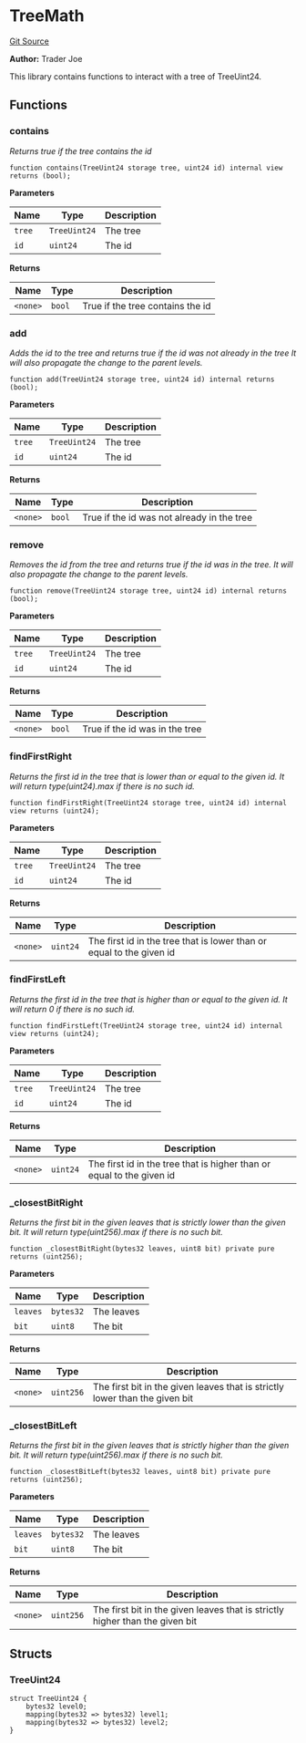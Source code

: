 # TreeMath
[Git Source](https://github.com/lfj-gg/joe-v2/blob/16f011d25e6bf6d0a0c479974345b623d491104f/src/libraries/math/TreeMath.sol)

**Author:**
Trader Joe

This library contains functions to interact with a tree of TreeUint24.


## Functions
### contains

*Returns true if the tree contains the id*


```solidity
function contains(TreeUint24 storage tree, uint24 id) internal view returns (bool);
```
**Parameters**

|Name|Type|Description|
|----|----|-----------|
|`tree`|`TreeUint24`|The tree|
|`id`|`uint24`|The id|

**Returns**

|Name|Type|Description|
|----|----|-----------|
|`<none>`|`bool`|True if the tree contains the id|


### add

*Adds the id to the tree and returns true if the id was not already in the tree
It will also propagate the change to the parent levels.*


```solidity
function add(TreeUint24 storage tree, uint24 id) internal returns (bool);
```
**Parameters**

|Name|Type|Description|
|----|----|-----------|
|`tree`|`TreeUint24`|The tree|
|`id`|`uint24`|The id|

**Returns**

|Name|Type|Description|
|----|----|-----------|
|`<none>`|`bool`|True if the id was not already in the tree|


### remove

*Removes the id from the tree and returns true if the id was in the tree.
It will also propagate the change to the parent levels.*


```solidity
function remove(TreeUint24 storage tree, uint24 id) internal returns (bool);
```
**Parameters**

|Name|Type|Description|
|----|----|-----------|
|`tree`|`TreeUint24`|The tree|
|`id`|`uint24`|The id|

**Returns**

|Name|Type|Description|
|----|----|-----------|
|`<none>`|`bool`|True if the id was in the tree|


### findFirstRight

*Returns the first id in the tree that is lower than or equal to the given id.
It will return type(uint24).max if there is no such id.*


```solidity
function findFirstRight(TreeUint24 storage tree, uint24 id) internal view returns (uint24);
```
**Parameters**

|Name|Type|Description|
|----|----|-----------|
|`tree`|`TreeUint24`|The tree|
|`id`|`uint24`|The id|

**Returns**

|Name|Type|Description|
|----|----|-----------|
|`<none>`|`uint24`|The first id in the tree that is lower than or equal to the given id|


### findFirstLeft

*Returns the first id in the tree that is higher than or equal to the given id.
It will return 0 if there is no such id.*


```solidity
function findFirstLeft(TreeUint24 storage tree, uint24 id) internal view returns (uint24);
```
**Parameters**

|Name|Type|Description|
|----|----|-----------|
|`tree`|`TreeUint24`|The tree|
|`id`|`uint24`|The id|

**Returns**

|Name|Type|Description|
|----|----|-----------|
|`<none>`|`uint24`|The first id in the tree that is higher than or equal to the given id|


### _closestBitRight

*Returns the first bit in the given leaves that is strictly lower than the given bit.
It will return type(uint256).max if there is no such bit.*


```solidity
function _closestBitRight(bytes32 leaves, uint8 bit) private pure returns (uint256);
```
**Parameters**

|Name|Type|Description|
|----|----|-----------|
|`leaves`|`bytes32`|The leaves|
|`bit`|`uint8`|The bit|

**Returns**

|Name|Type|Description|
|----|----|-----------|
|`<none>`|`uint256`|The first bit in the given leaves that is strictly lower than the given bit|


### _closestBitLeft

*Returns the first bit in the given leaves that is strictly higher than the given bit.
It will return type(uint256).max if there is no such bit.*


```solidity
function _closestBitLeft(bytes32 leaves, uint8 bit) private pure returns (uint256);
```
**Parameters**

|Name|Type|Description|
|----|----|-----------|
|`leaves`|`bytes32`|The leaves|
|`bit`|`uint8`|The bit|

**Returns**

|Name|Type|Description|
|----|----|-----------|
|`<none>`|`uint256`|The first bit in the given leaves that is strictly higher than the given bit|


## Structs
### TreeUint24

```solidity
struct TreeUint24 {
    bytes32 level0;
    mapping(bytes32 => bytes32) level1;
    mapping(bytes32 => bytes32) level2;
}
```

